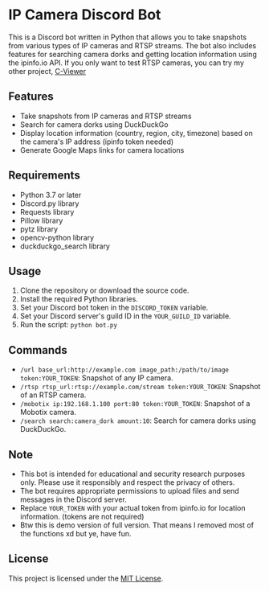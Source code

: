 # IP Camera Discord Bot

This is a Discord bot written in Python that allows you to take snapshots from various types of IP cameras and RTSP streams. The bot also includes features for searching camera dorks and getting location information using the ipinfo.io API. If you only want to test RTSP cameras, you can try my other project, [C-Viewer](https://c-viewer.vercel.app/)

## Features

- Take snapshots from IP cameras and RTSP streams
- Search for camera dorks using DuckDuckGo
- Display location information (country, region, city, timezone) based on the camera's IP address (ipinfo token needed)
- Generate Google Maps links for camera locations

## Requirements

- Python 3.7 or later
- Discord.py library
- Requests library
- Pillow library
- pytz library
- opencv-python library
- duckduckgo_search library

## Usage

1. Clone the repository or download the source code.
2. Install the required Python libraries.
3. Set your Discord bot token in the `DISCORD_TOKEN` variable.
4. Set your Discord server's guild ID in the `YOUR_GUILD_ID` variable.
5. Run the script: `python bot.py`

## Commands

- `/url base_url:http://example.com image_path:/path/to/image token:YOUR_TOKEN`: Snapshot of any IP camera.
- `/rtsp rtsp_url:rtsp://example.com/stream token:YOUR_TOKEN`: Snapshot of an RTSP camera.
- `/mobotix ip:192.168.1.100 port:80 token:YOUR_TOKEN`: Snapshot of a Mobotix camera.
- `/search search:camera_dork amount:10`: Search for camera dorks using DuckDuckGo.

## Note

- This bot is intended for educational and security research purposes only. Please use it responsibly and respect the privacy of others.
- The bot requires appropriate permissions to upload files and send messages in the Discord server.
- Replace `YOUR_TOKEN` with your actual token from ipinfo.io for location information. (tokens are not required)
- Btw this is demo version of full version. That means I removed most of the functions xd but ye, have fun.

## License

This project is licensed under the [MIT License](LICENSE).
